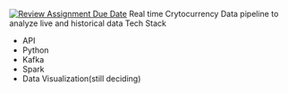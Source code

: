 [![Review Assignment Due Date](https://classroom.github.com/assets/deadline-readme-button-24ddc0f5d75046c5622901739e7c5dd533143b0c8e959d652212380cedb1ea36.svg)](https://classroom.github.com/a/1lXY_Wlg)
Real time Crytocurrency Data pipeline to analyze live and historical data
Tech Stack
- API
- Python
- Kafka
- Spark
- Data Visualization(still deciding)
  
